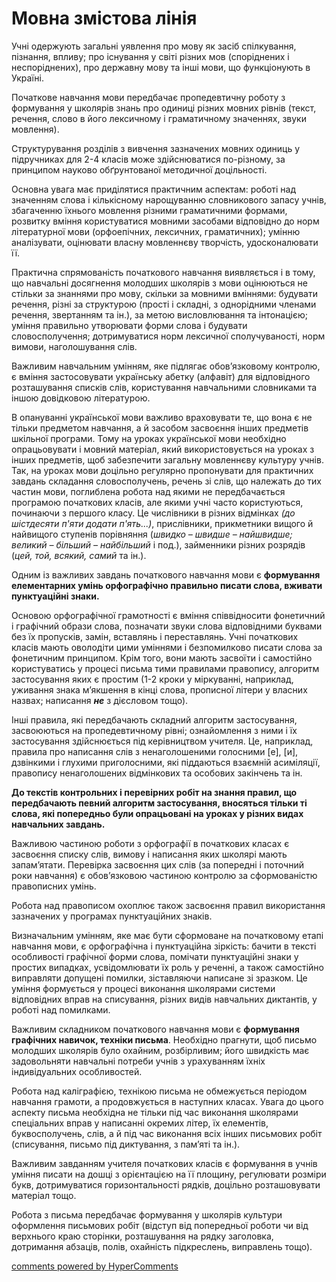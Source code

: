 <div id="hypercomments_widget" class="js-hypercomments-widget
invisible"></div>

Мовна змістова лінія
=============================================
<p>Учні одержують загальні уявлення про мову як засіб спілкування, пізнання, впливу; про існування у світі різних мов (споріднених і неспоріднених), про державну мову та інші мови, що функціонують в Україні.</p>
<p>Початкове навчання мови передбачає пропедевтичну роботу з формування у школярів знань про одиниці різних мовних рівнів (текст, речення, слово в його лексичному і граматичному значеннях, звуки мовлення).</p>
<p>Структурування  розділів з вивчення зазначених мовних одиниць у підручниках для 2-4 класів може здійснюватися по-різному, за принципом науково обґрунтованої методичної доцільності. </p>
<p>Основна увага має приділятися практичним аспектам: роботі над значенням слова і кількісному нарощуванню словникового запасу учнів, збагаченню їхнього мовлення різними граматичними формами, розвитку вміння користуватися мовними засобами відповідно до норм літературної мови (орфоепічних, лексичних, граматичних); умінню аналізувати, оцінювати власну мовленнєву творчість, удосконалювати її.</p>
<p>Практична спрямованість початкового навчання виявляється і в тому, що навчальні досягнення молодших школярів з мови оцінюються не стільки за знаннями про мову, скільки за мовними вміннями: будувати речення, різні за структурою (прості і складні, з однорідними членами речення, звертанням та ін.), за метою висловлювання та інтонацією; уміння правильно утворювати форми слова і будувати словосполучення; дотримуватися норм лексичної сполучуваності, норм вимови, наголошування слів.</p>
<p>Важливим навчальним умінням, яке підлягає обов’язковому контролю, є вміння застосовувати українську абетку (алфавіт) для відповідного розташування списків слів, користування навчальними словниками та іншою довідковою літературою.</p>
<p>В опануванні української мови важливо враховувати те, що вона є не тільки предметом навчання, а й засобом засвоєння інших предметів шкільної програми. Тому на уроках української мови необхідно опрацьовувати і мовний матеріал, який використовується на уроках з інших предметів, щоб забезпечити загальну мовленнєву культуру учнів. Так, на уроках мови доцільно регулярно пропонувати для практичних завдань складання словосполучень, речень зі слів, що належать до тих частин мови, поглиблена робота над якими не передбачається програмою початкових класів, але якими учні часто користуються, починаючи з першого класу. Це числівники в різних відмінках <i>(до шістдесяти п'яти додати п'ять...)</i>, прислівники, прикметники вищого й найвищого ступенів порівняння (<i>швидко – швидше – найшвидше; великий – більший – найбільший</i> і под.), займенники різних розрядів (<i>цей, той, всякий, самий</i> та ін.).</p>
<p>Одним із важливих завдань початкового навчання мови є <b>формування елементарних умінь орфографічно правильно писати слова, вживати пунктуаційні знаки.</b></p>
<p>Основою орфографічної грамотності є вміння співвідносити фонетичний і графічний образи слова, позначати звуки слова відповідними буквами без їх пропусків, замін, вставлянь і переставлянь. Учні початкових класів мають оволодіти цими уміннями і безпомилково писати слова за фонетичним принципом. Крім того, вони мають засвоїти і самостійно користуватись у процесі письма тими правилами правопису, алгоритм застосування яких є простим (1-2 кроки у міркуванні, наприклад, уживання знака м’якшення в кінці слова, прописної літери у власних назвах; написання <b><i>не</i></b> з дієсловом тощо).</p>
<p>Інші правила, які передбачають складний алгоритм застосування, засвоюються на пропедевтичному рівні; ознайомлення з ними і їх застосування здійснюється під керівництвом учителя. Це, наприклад, правила про написання слів з ненаголошеними голосними [е], [и], дзвінкими і глухими приголосними, які піддаються взаємній асиміляції, правопису ненаголошених відмінкових та особових закінчень та ін.</p>
<p><b>До текстів контрольних і перевірних робіт на знання правил, що передбачають певний алгоритм застосування, вносяться тільки ті слова, які попередньо були опрацьовані на уроках у різних видах навчальних завдань.</b></p>
<p>Важливою частиною роботи з орфографії в початкових класах є засвоєння списку слів, вимову і написання яких школярі мають запам’ятати. Перевірка засвоєння цих слів (за попередні і поточний роки навчання) є обов’язковою частиною контролю за сформованістю правописних умінь.</p>
<p>Робота над правописом охоплює також засвоєння правил використання зазначених у програмах пунктуаційних знаків.</p>
<p>Визначальним умінням, яке має бути сформоване на початковому етапі навчання мови, є орфографічна і пунктуаційна зіркість: бачити в тексті особливості графічної форми слова, помічати пунктуаційні знаки у простих випадках, усвідомлювати їх роль у реченні, а також самостійно виправляти допущені помилки, зіставляючи написане зі зразком. Це уміння формується у процесі виконання школярами системи відповідних вправ на списування, різних видів навчальних диктантів, у роботі над помилками.</p>
<p>Важливим складником початкового навчання мови є <b>формування графічних навичок, техніки письма</b>. Необхідно прагнути, щоб письмо молодших школярів було охайним, розбірливим; його швидкість має задовольняти навчальні потреби учнів з урахуванням їхніх індивідуальних особливостей.</p>
<p>Робота над каліграфією, технікою письма не обмежується періодом навчання грамоти, а продовжується в наступних класах. Увага до цього аспекту письма необхідна не тільки під час виконання школярами спеціальних вправ у написанні окремих літер, їх елементів, буквосполучень, слів, а й під час виконання всіх інших письмових робіт (списування, письмо під диктування, з пам’яті та ін.).</p>
<p>Важливим завданням учителя початкових класів є формування в учнів уміння писати на дошці з орієнтацією на її площину, регулювати розміри букв, дотримуватися горизонтальності рядків, доцільно розташовувати матеріал тощо.</p>
<p>Робота з письма передбачає формування у школярів культури оформлення письмових робіт (відступ від попередньої роботи чи від верхнього краю сторінки, розташування на рядку заголовка, дотримання абзаців, полів, охайність підкреслень, виправлень тощо).</p>

<div class="js-hypercomments-container">
 <a href="http://hypercomments.com" class="hc-link" title="comments
widget">comments powered by HyperComments</a>
</div>
